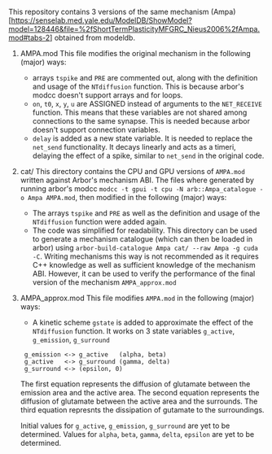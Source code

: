 This repository contains 3 versions of the same mechanism (Ampa)[https://senselab.med.yale.edu/ModelDB/ShowModel?model=128446&file=%2fShortTermPlasticityMFGRC_Nieus2006%2fAmpa.mod#tabs-2] obtained from modeldb. 
1. AMPA.mod
   This file modifies the original mechanism in the following (major) ways: 
   - arrays `tspike` and `PRE` are commented out, along with the definition and usage of the `NTdiffusion` function. This is because arbor's modcc doesn't support arrays and for loops.  
   - `on`, `t0`, `x`, `y`, `u` are ASSIGNED instead of arguments to the `NET_RECEIVE` function. This means that these variables are not shared among connections to the same synapse. This is needed because arbor doesn't support connection variables. 
   - `delay` is added as a new state variable. It is needed to replace the `net_send` functionality. It decays linearly and acts as a timeri, delaying the effect of a spike, similar to `net_send` in the original code.  
   
2. cat/ 
   This directory contains the CPU and GPU versions of `AMPA.mod` written against Arbor's mechanism ABI. 
   The files where generated by running arbor's modcc `modcc -t gpui -t cpu -N arb::Ampa_catalogue -o Ampa AMPA.mod`, then modified in the following (major) ways: 
   - The arrays `tspike` and `PRE` as well as the definition and usage of the `NTdiffusion` function were added again. 
   - The code was simplified for readability. 
   This directory can be used to generate a mechanism catalogue (which can then be loaded in arbor) using `arbor-build-catalogue Ampa cat/ --raw Ampa -g cuda -C`. 
   Writing mechanisms this way is not recommended as it requires C++ knowledge as well as sufficient knowledge of the mechanism ABI. However, it can be used to verify the performance of the final version of the mechanism `AMPA_approx.mod`

3. AMPA_approx.mod 
   This file modifies `AMPA.mod` in the following (major) ways:
   - A kinetic scheme `gstate` is added to approximate the effect of the `NTdiffusion` function. It works on 3 state variables `g_active`, `g_emission`, `g_surround`
   ```
    g_emission <-> g_active   (alpha, beta)
    g_active   <-> g_surround (gamma, delta)
    g_surround <-> (epsilon, 0)
   ```
   The first equation represents the diffusion of glutamate between the emission area and the active area.
   The second equation represents the diffusion of glutamate between the active area and the surrounds.
   The third equation represnts the dissipation of gutamate to the surroundings. 
 
   Initial values for `g_active`, `g_emission`, `g_surround` are yet to be determined. 
   Values for `alpha`, `beta`, `gamma`, `delta`, `epsilon` are yet to be determined. 
